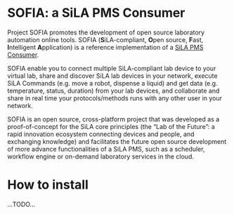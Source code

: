 # SOFIA: a SiLA PMS Consumer

Project SOFIA promotes the development of open source laboratory automation online tools. SOFIA (<b>S</b>iLA-compliant, <b>O</b>pen source, <b>F</b>ast, <b>I</b>ntelligent <b>A</b>pplication) is a reference implementation of a <a href="http://www.sila-standard.org/standards/pms/">SiLA PMS Consumer</a>. 

SOFIA enable you to connect multiple SiLA-compliant lab device to your virtual lab, share and discover SiLA lab devices in your network, execute SiLA Commands (e.g. move a robot, dispense a liquid) and get data (e.g. temperature, status, duration) from your lab devices, and collaborate and share in real time your protocols/methods runs with any other user in your network.

SOFIA is an open source, cross-platform project that was developed as a proof-of-concept for the SiLA core principles (the “Lab of the Future”: a rapid innovation ecosystem connecting devices and people, and exchanging knowledge) and facilitates the future open source development of more advance functionalities of a SiLA PMS, such as a scheduler, workflow engine or on-demand laboratory services in the cloud.


# How to install
...TODO...
